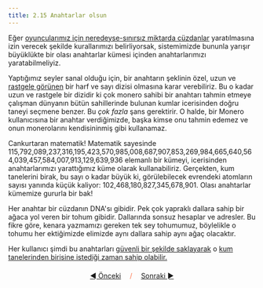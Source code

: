 ```yaml
---
title: 2.15 Anahtarlar olsun
---
```


Eğer [oyuncularımız için neredeyse-sınırsız miktarda
cüzdanlar](2.14_wallets.md) yaratılmasına izin verecek şekilde
kurallarımızı belirliyorsak, sistemimizde bununla yarışır büyüklükte
bir olası anahtarlar kümesi içinden anahtarlarımızı yaratabilmeliyiz.

Yaptığımız seyler sanal olduğu için, bir anahtarın şeklinin özel, uzun
ve [rastgele görünen](2.17_random.md) bir harf ve sayı dizisi olmasına
karar verebiliriz.  Bu o kadar uzun ve rastgele bir dizidir ki çok
monero sahibi bir anahtarı tahmin etmeye çalışman dünyanın bütün
sahillerinde bulunan kumlar icerisinden doğru taneyi seçmene benzer.
Bu *çok fazla* şans gerektirir.  O halde, bir Monero kullanıcısına bir
anahtar verdiğimizde, başka kimse onu tahmin edemez ve onun
monerolarını kendisininmiş gibi kullanamaz.

Cankurtaran matematik!  Matematik sayesinde
115,792,089,237,316,195,423,570,985,008,687,907,853,269,984,665,640,564,039,457,584,007,913,129,639,936
elemanlı bir kümeyi, icerisinden anahtarlarımızı yarattığımız küme
olarak kullanabiliriz.  Gerçekten, kum tanelerini birak, bu sayı o
kadar büyük ki, görülebilecek evrendeki atomların sayısı yanında küçük
kaliyor: 102,468,180,827,345,678,901.  Olası anahtarlar kümemize
gururla bir bak!

Her anahtar bir cüzdanın DNA'sı gibidir.  Pek çok yapraklı dallara
sahip bir ağaca yol veren bir tohum gibidir.  Dallarında sonsuz
hesaplar ve adresler.  Bu fikre göre, kenara yazmamızı gereken tek sey
tohumumuz, böylelikle o tohumu her ektiğimizde elimizde aynı dallara
sahip aynı ağaç olacaktır.

Her kullanıcı şimdi bu anahtarları [güvenli bir şekilde
saklayarak](2.19_from_keys_to_seeds.md) o [kum tanelerinden birisine
istediği zaman sahip olabilir.](2.16_key_selection.md)



<p align='center' style='margin-top: 1.5em;'><span style='margin-right: 1em;'><a href="./2.14_wallets.md">◄ Önceki</a></span> <span style='color: #ff774d;'>/</span> <span style='margin-left: 1em;'><a href="./2.16_key_selection.md">Sonraki ►</a></span></p>
